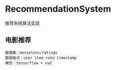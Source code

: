 # RecommendationSystem
推荐系统算法实现

## 电影推荐
    数据集：movielens/ratings
    数据格式：user item rate timestamp
    模型：tensorflow + svd
